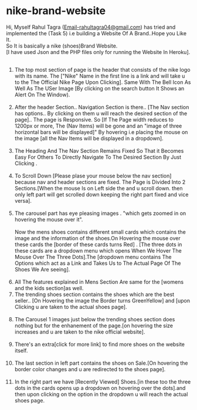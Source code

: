 # nike-brand-website
Hi, Myself Rahul Tagra (Email-rahultagra04@gmail.com) has tried and implemented the (Task 5) i.e building a Website Of A Brand..Hope you Like It.<br>
So It is basically a nike (shoes)Brand Website.<br>[I have used Json and the PHP files only for running the Website In Heroku].<br><br>
1) The top most section of page is the header that consists of the nike logo with its name. The ["Nike" Name in the first line is a link and will take u to the The Official Nike Page Upon Clicking]. Same With The Bell Icon As Well As The USer Image [By clicking on the search button It Shows an Alert On The Window).<br><br>
2) After the header Section.. Navigation Section is there.. [The Nav section has options.. By clicking on them u will reach the desired section of the page].. The page is Responsive. So [If The Page width reduces to 1200px or more, The (Nav Items) will be gone and an "image of three horizontal bars will be displayed]" By hovering i.e placing the mouse on the image [all the Nav Items will be displayed in a dropdown].<br><br>
3) The Heading And The Nav Section Remains Fixed So That it Becomes Easy For Others To Directly Navigate To The Desired Section By Just Clicking .<br><br>
4) To Scroll Down [Please plase your mouse below the nav section] because nav and header sections are fixed.
The Page is Divided Into 2 Sections.[When the mouse Is on Left side the and u scroll down. then only left part will get scrolled down keeping the right part fixed and vice versa].<br><br>
5) The carousel  part has eye pleasing images . "which gets zoomed in on hovering the mouse over it".<br><br>
Now the mens shoes contains different small cards which contains the image and the information of the shoes.On Hovering the mouse over these cards the [border of these cards turns Red] . [The three dots in these cards are a dropdown menu which opens When We Hover The Mouse Over The Three Dots].The [dropdown menu contains The Options which act as a Link and Takes Us to The Actual Page Of The Shoes We Are seeing].<br><br>
6) All The features explained in Mens Section Are same for the [womens and the kids section]as well.<br>
7) The trending shoes section contains the shoes which are the best seller.. [On Hovering the image the Border turns GreenYellow] and [upon Clicking u are taken to the actual shoes page].<br><br>
8) The Carousel 1 images just below the trending shoes section does nothing but for the enhanement of the page.[on hovering the size increases and u are taken to the nike official website].<br><br>
9) There's an extra[click for more link] to find more shoes on the website itself.<br><br>
10) The last section in left part contains the shoes on Sale.[On hovering the border color changes and u are redirected to the shoes page].<br><br>
11) In the right part we have [Recently Viewed] Shoes.[in these too the three dots in the cards opens up a dropdown on hovering over the dots].and then upon clicking on the option in the dropdown u will reach the actual shoes page.
